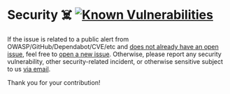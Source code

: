 # Security ☠️ [![Known Vulnerabilities][1]][2]

If the issue is related to a public alert from OWASP/GitHub/Dependabot/CVE/etc
and [does not already have an open issue][3], feel free to [open a new
issue][4]. Otherwise, please report any security vulnerability, other
security-related incident, or otherwise sensitive subject to us [via email][5].

Thank you for your contribution!

[1]: https://snyk.io/test/github/Xunnamius/projector-lens-lib-cjs/badge.svg
[2]: https://snyk.io/test/github/Xunnamius/projector-lens-lib-cjs
[3]: https://github.com/Xunnamius/projector-lens-lib-cjs/issues?q=
[4]: https://github.com/Xunnamius/projector-lens-lib-cjs/issues/new/choose
[5]:
  mailto:security@ergodark.com?subject=ALERT%3A%20SECURITY%20INCIDENT%3A%20%28five%20word%20summary%29
